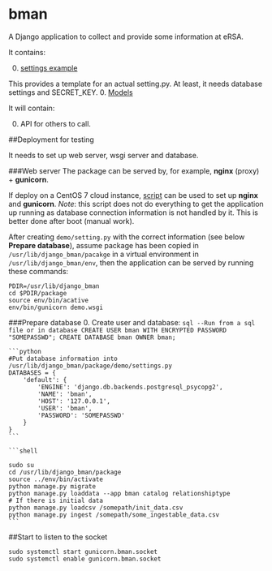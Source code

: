 # bman
A Django application to collect and provide some information at eRSA.

It contains:

0. [settings example](demo/settings.py.demo)

  This provides a template for an actual setting.py. At least, it needs database settings and SECRET_KEY.
0. [Models](bman/README.md)

It will contain:

0. API for others to call.

##Deployment for testing

It needs to set up web server, wsgi server and database.

###Web server
The package can be served by, for example, __nginx__ (proxy) + __gunicorn__.

If deploy on a CentOS 7 cloud instance, [script](centos7.sh) can be used to set up __nginx__ and __gunicorn__.
_Note_: this script does not do everything to get the application up running as database connection
information is not handled by it. This is better done after boot (manual work).

After creating `demo/setting.py` with the correct information (see below __Prepare database__), assume package has been copied in `/usr/lib/django_bman/pacakge` in
a virtual environment in `/usr/lib/django_bman/env`, then the application can be served by running these commands:

```shell
PDIR=/usr/lib/django_bman
cd $PDIR/package
source env/bin/acative
env/bin/gunicorn demo.wsgi
```

###Prepare database
0. Create user and database:
    ```sql
    --Run from a sql file or in database
    CREATE USER bman WITH ENCRYPTED PASSWORD "SOMEPASSWD";
    CREATE DATABASE bman OWNER bman;
    ```

    ```python
    #Put database information into /usr/lib/django_bman/package/demo/settings.py
    DATABASES = {
        'default': {
            'ENGINE': 'django.db.backends.postgresql_psycopg2',
            'NAME': 'bman',
            'HOST': '127.0.0.1',
            'USER': 'bman',
            'PASSWORD': 'SOMEPASSWD'
        }
    }
    ```

    ```shell

    sudo su
    cd /usr/lib/django_bman/package
    source ../env/bin/activate
    python manage.py migrate
    python manage.py loaddata --app bman catalog relationshiptype
    # If there is initial data
    python manage.py loadcsv /somepath/init_data.csv
    python manage.py ingest /somepath/some_ingestable_data.csv
    ```

##Start to listen to the socket
```shell
sudo systemctl start gunicorn.bman.socket
sudo systemctl enable gunicorn.bman.socket
```
